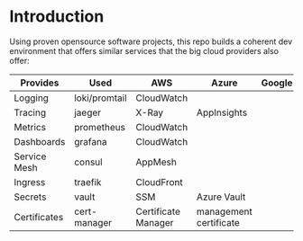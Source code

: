 # Introduction

Using proven opensource software projects, this repo builds a coherent dev environment that offers similar services that the big cloud providers also offer:

| Provides     | Used          | AWS                 | Azure                  | Google |
| ------------ | ------------- | ------------------- | ---------------------- | ------ |
| Logging      | loki/promtail | CloudWatch          |                        |        |
| Tracing      | jaeger        | X-Ray               | AppInsights            |        |
| Metrics      | prometheus    | CloudWatch          |                        |        |
| Dashboards   | grafana       | CloudWatch          |                        |        |
| Service Mesh | consul        | AppMesh             |                        |        |
| Ingress      | traefik       | CloudFront          |                        |        |
| Secrets      | vault         | SSM                 | Azure Vault            |        |
| Certificates | cert-manager  | Certificate Manager | management certificate |        |
